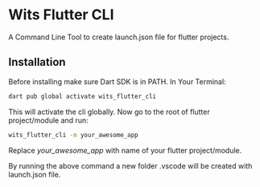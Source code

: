 
# Wits Flutter CLI

A Command Line Tool to create launch.json file for flutter projects.




## Installation

Before installing make sure Dart SDK is in PATH. In Your Terminal:

```bash
dart pub global activate wits_flutter_cli
```

This will activate the cli globally. Now go to the root of flutter project/module and run:

```bash
wits_flutter_cli -m your_awesome_app
```

Replace _your_awesome_app_ with name of your flutter project/module.
    
By running the above command a new folder .vscode will be created with launch.json file.

